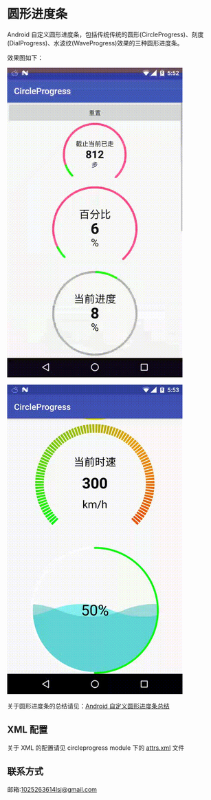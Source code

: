 # 圆形进度条
Android 自定义圆形进度条，包括传统传统的圆形(CircleProgress)、刻度(DialProgress)、水波纹(WaveProgress)效果的三种圆形进度条。

效果图如下：

![圆形进度条](circle.gif)

![刻度及水波纹进度条](dialandwave.gif)

关于圆形进度条的总结请见：[Android 自定义圆形进度条总结](http://www.jianshu.com/p/5cec84ea08d3)

## XML 配置
关于 XML 的配置请见 circleprogress module 下的 [attrs.xml](circleprogress/src/main/res/values/attrs.xml) 文件

## 联系方式
邮箱:1025263614lsj@gmail.com